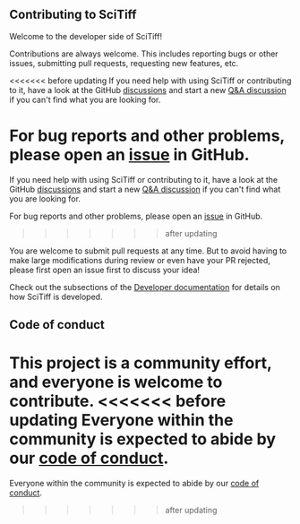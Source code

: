 ## Contributing to SciTiff

Welcome to the developer side of SciTiff!

Contributions are always welcome.
This includes reporting bugs or other issues, submitting pull requests, requesting new features, etc.

<<<<<<< before updating
If you need help with using SciTiff or contributing to it, have a look at the GitHub [discussions](https://github.com/ESS-DMSC-DRAM/scitiff/discussions) and start a new [Q&A discussion](https://github.com/ESS-DMSC-DRAM/scitiff/discussions/categories/q-a) if you can't find what you are looking for.

For bug reports and other problems, please open an [issue](https://github.com/ESS-DMSC-DRAM/scitiff/issues/new) in GitHub.
=======
If you need help with using SciTiff or contributing to it, have a look at the GitHub [discussions](https://github.com/ess-dmsc-dram/scitiff/discussions) and start a new [Q&A discussion](https://github.com/ess-dmsc-dram/scitiff/discussions/categories/q-a) if you can't find what you are looking for.

For bug reports and other problems, please open an [issue](https://github.com/ess-dmsc-dram/scitiff/issues/new) in GitHub.
>>>>>>> after updating

You are welcome to submit pull requests at any time.
But to avoid having to make large modifications during review or even have your PR rejected, please first open an issue first to discuss your idea!

Check out the subsections of the [Developer documentation](https://ess-dmsc-dram.github.io/scitiff/developer/index.html) for details on how SciTiff is developed.

## Code of conduct

This project is a community effort, and everyone is welcome to contribute.
<<<<<<< before updating
Everyone within the community is expected to abide by our [code of conduct](https://github.com/ESS-DMSC-DRAM/scitiff/blob/main/CODE_OF_CONDUCT.md).
=======
Everyone within the community is expected to abide by our [code of conduct](https://github.com/ess-dmsc-dram/scitiff/blob/main/CODE_OF_CONDUCT.md).
>>>>>>> after updating
